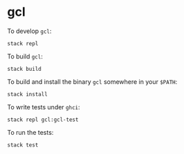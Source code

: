 # gcl

To develop `gcl`:

```
stack repl
```

To build `gcl`:

```
stack build
```

To build and install the binary `gcl` somewhere in your `$PATH`:

```
stack install
```

To write tests under `ghci`:

```
stack repl gcl:gcl-test
```

To run the tests:

```
stack test
```
